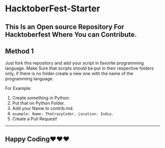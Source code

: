 # HacktoberFest-Starter
This Is an Open source Repository For Hacktoberfest Where You can Contribute.
---
## Method 1
Just fork this repository and add your script in favorite programming language.
Make Sure that scripts should be put in their respective folders only, if there is no folder create a new one with the name of the programming language.   

For Example: 
1) Create something in Python.
2) Put that on Python Folder.
3) Add your Name to contrib.md. 
4) ```example: Name: TheCrazyCoder, Location: India.```
5) Create a Pull Request!
---
## Happy Coding❤❤❤


